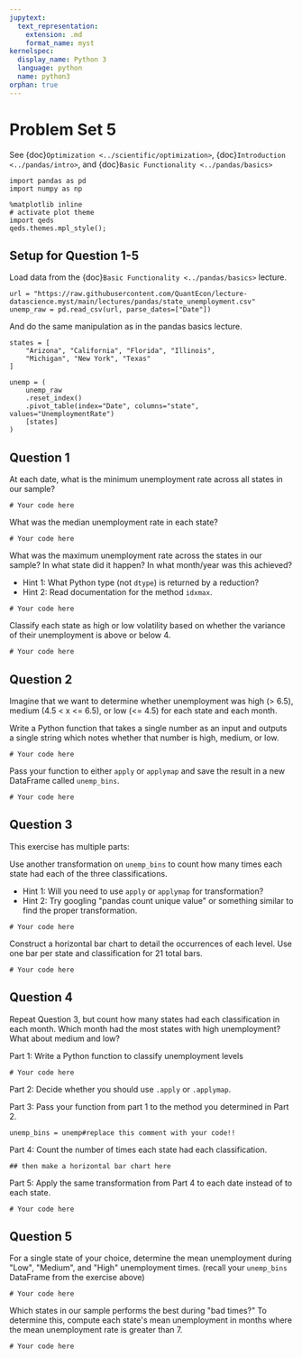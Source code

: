 ```yaml
---
jupytext:
  text_representation:
    extension: .md
    format_name: myst
kernelspec:
  display_name: Python 3
  language: python
  name: python3
orphan: true
---
```


# Problem Set 5

See {doc}`Optimization <../scientific/optimization>`, {doc}`Introduction <../pandas/intro>`, and {doc}`Basic Functionality <../pandas/basics>`

```{code-cell} python
import pandas as pd
import numpy as np

%matplotlib inline
# activate plot theme
import qeds
qeds.themes.mpl_style();
```

## Setup for Question 1-5

Load data from the {doc}`Basic Functionality <../pandas/basics>` lecture.

```{code-cell} python
url = "https://raw.githubusercontent.com/QuantEcon/lecture-datascience.myst/main/lectures/pandas/state_unemployment.csv"
unemp_raw = pd.read_csv(url, parse_dates=["Date"])
```

And do the same manipulation as in the pandas basics lecture.

```{code-cell} python
states = [
    "Arizona", "California", "Florida", "Illinois",
    "Michigan", "New York", "Texas"
]

unemp = (
    unemp_raw
    .reset_index()
    .pivot_table(index="Date", columns="state", values="UnemploymentRate")
    [states]
)
```

## Question 1

At each date, what is the minimum unemployment rate across all states
in our sample?

```{code-cell} python
# Your code here
```

What was the median unemployment rate in each state?

```{code-cell} python
# Your code here
```

What was the maximum unemployment rate across the states in our
sample? In what state did it happen? In what month/year was this
achieved?

- Hint 1: What Python type (not `dtype`) is returned by a reduction?
- Hint 2: Read documentation for the method `idxmax`.

```{code-cell} python
# Your code here
```

Classify each state as high or low volatility based on whether the
variance of their unemployment is above or below 4.

```{code-cell} python
# Your code here
```

## Question 2

Imagine that we want to determine whether unemployment was high (> 6.5),
medium (4.5 < x <= 6.5), or low (<= 4.5) for each state and each month.

Write a Python function that takes a single number as an input and
outputs a single string which notes whether that number is high, medium, or low.

```{code-cell} python
# Your code here
```

Pass your function to either `apply` or `applymap` and save the
result in a new DataFrame called `unemp_bins`.

```{code-cell} python
# Your code here
```

## Question 3

This exercise has multiple parts:

Use another transformation on `unemp_bins` to count how many
times each state had each of the three classifications.

- Hint 1: Will you need to use `apply` or `applymap` for transformation?
- Hint 2: Try googling "pandas count unique value" or something similar to find the proper transformation.

```{code-cell} python
# Your code here
```

Construct a horizontal bar chart to detail the occurrences of each level.
Use one bar per state and classification for 21 total bars.

```{code-cell} python
# Your code here
```

## Question 4

Repeat Question 3, but count how many states had
each classification in each month. Which month had the most states
with high unemployment? What about medium and low?

Part 1: Write a Python function to classify unemployment levels

```{code-cell} python
# Your code here
```

Part 2: Decide whether you should use `.apply` or `.applymap`.

Part 3: Pass your function from part 1 to the method you determined in Part 2.

```{code-cell} python
unemp_bins = unemp#replace this comment with your code!!
```

Part 4: Count the number of times each state had each classification.

```{code-cell} python
## then make a horizontal bar chart here
```

Part 5: Apply the same transformation from Part 4 to each date instead of to each state.

```{code-cell} python
# Your code here
```

## Question 5

For a single state of your choice, determine the mean
unemployment during "Low", "Medium", and "High" unemployment times.
(recall your `unemp_bins` DataFrame from the exercise above)

```{code-cell} python
# Your code here
```

Which states in our sample performs the best during "bad times?" To
determine this, compute each state's mean unemployment in
months where the mean unemployment rate is greater than 7.

```{code-cell} python
# Your code here
```

